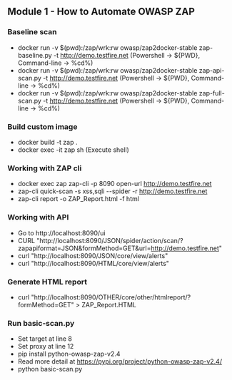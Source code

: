 ## Module 1 - How to Automate OWASP ZAP
### Baseline scan
* docker run -v $(pwd):/zap/wrk:rw owasp/zap2docker-stable zap-baseline.py -t http://demo.testfire.net (Powershell -> ${PWD}, Command-line -> %cd%)
* docker run -v $(pwd):/zap/wrk:rw owasp/zap2docker-stable zap-api-scan.py -t http://demo.testfire.net (Powershell -> ${PWD}, Command-line -> %cd%)
* docker run -v $(pwd):/zap/wrk:rw owasp/zap2docker-stable zap-full-scan.py -t http://demo.testfire.net (Powershell -> ${PWD}, Command-line -> %cd%)

### Build custom image
* docker build -t zap .
* docker exec -it zap sh (Execute shell)

### Working with ZAP cli
* docker exec zap zap-cli -p 8090 open-url http://demo.testfire.net
* zap-cli quick-scan -s xss,sqli --spider -r http://demo.testfire.net
* zap-cli report -o ZAP_Report.html -f html

### Working with API
* Go to http://localhost:8090/ui
* CURL "http://localhost:8090/JSON/spider/action/scan/?zapapiformat=JSON&formMethod=GET&url=http://demo.testfire.net"
* curl "http://localhost:8090/JSON/core/view/alerts"
* curl "http://localhost:8090/HTML/core/view/alerts"

### Generate HTML report
* curl "http://localhost:8090/OTHER/core/other/htmlreport/?formMethod=GET" > ZAP_Report.HTML

### Run basic-scan.py
* Set target at line 8
* Set proxy at line 12
* pip install python-owasp-zap-v2.4
* Read more detail at https://pypi.org/project/python-owasp-zap-v2.4/
* python basic-scan.py